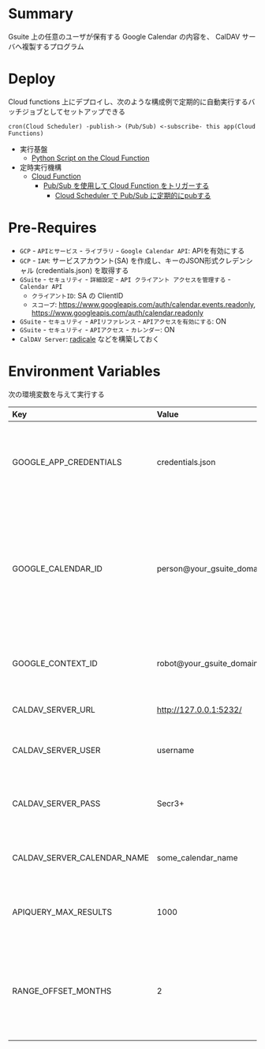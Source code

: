 # Summary

Gsuite 上の任意のユーザが保有する Google Calendar の内容を、 CalDAV サーバへ複製するプログラム

# Deploy

Cloud functions 上にデプロイし、次のような構成例で定期的に自動実行するバッチジョブとしてセットアップできる

    cron(Cloud Scheduler) -publish-> (Pub/Sub) <-subscribe- this app(Cloud Functions)


* 実行基盤
  * [Python Script on the Cloud Function](https://cloud.google.com/functions/docs/writing/?hl=ja)
* 定時実行機構
  * [Cloud Function](https://cloud.google.com/functions/docs/calling/pubsub?hl=ja)
    * [Pub/Sub を使用して Cloud Function をトリガーする](https://cloud.google.com/scheduler/docs/tut-pub-sub?hl=ja)
      * [Cloud Scheduler で Pub/Sub に定期的にpubする](https://cloud.google.com/scheduler/docs/quickstart?hl=ja)

# Pre-Requires

* `GCP` - `APIとサービス` - `ライブラリ` - `Google Calendar API`: APIを有効にする
* `GCP` - `IAM`: サービスアカウント(SA) を作成し、キーのJSON形式クレデンシャル (credentials.json) を取得する
* `GSuite` - `セキュリティ` - `詳細設定` - `API クライアント アクセスを管理する` - `Calendar API`
    * `クライアントID`: SA の ClientID
    * `スコープ`: https://www.googleapis.com/auth/calendar.events.readonly, https://www.googleapis.com/auth/calendar.readonly
* `GSuite` - `セキュリティ` - `APIリファレンス` - `APIアクセスを有効にする`: ON
* `GSuite` - `セキュリティ` - `APIアクセス` - `カレンダー`: ON
* `CalDAV Server`: [radicale](https://radicale.org/) などを構築しておく

# Environment Variables

次の環境変数を与えて実行する

| Key                         | Value                     | Summary                                                                            |
| :-------------------------- | :------------------------ | :--------------------------------------------------------------------------------- |
| GOOGLE_APP_CREDENTIALS      | credentials.json          | 認証に用いる GCP サービスアカウントの Credential File Path                         |
| GOOGLE_CALENDAR_ID          | person@your_gsuite_domain | 採取対象とするGoogleカレンダーのID, GSuite 上のカレンダーであれば Google ID である |
| GOOGLE_CONTEXT_ID           | robot@your_gsuite_domain  | Calendar API にアクセスするユーザのGoogle ID                                       |
| CALDAV_SERVER_URL           | http://127.0.0.1:5232/    | CalDAV Server のURL                                                      |
| CALDAV_SERVER_USER          | username                  | CalDAV Server のログインID                                                               |
| CALDAV_SERVER_PASS          | Secr3+                    | CalDAV Server のログインパスワード                                                       |
| CALDAV_SERVER_CALENDAR_NAME | some_calendar_name        | CalDAV Server のカレンダー名                                                             |
| APIQUERY_MAX_RESULTS        | 1000                      | Google API から得るレスポンスの最大件数                                            |
| RANGE_OFFSET_MONTHS         | 2                         | 実行時から起算して、前後何ヶ月分のカレンダーデータを採取するか                     |

